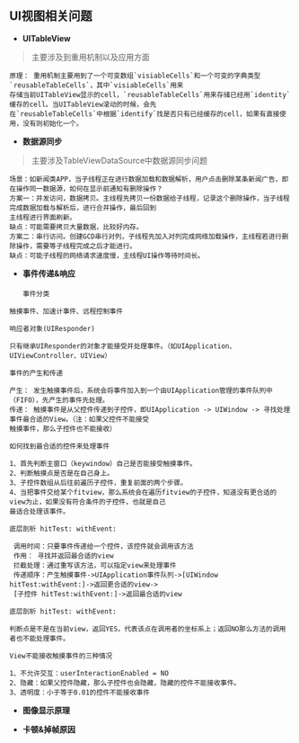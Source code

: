 ## UI视图相关问题
- **UITableView**
>主要涉及到重用机制以及应用方面
```
原理： 重用机制主要用到了一个可变数组`visiableCells`和一个可变的字典类型`reusableTableCells`，其中`visiableCells`用来
存储当前UITableView显示的cell，`reusableTableCells`用来存储已经用`identity`缓存的cell。当UITableView滚动的时候，会先
在`reusableTableCells`中根据`identify`找是否只有已经缓存的cell，如果有直接使用，没有则初始化一个。
```
- **数据源同步**
> 主要涉及TableViewDataSource中数据源同步问题
```
场景：如新闻类APP，当子线程正在进行数据加载和数据解析，用户点击删除某条新闻广告，即在操作同一数据源，如何在显示前通知有删除操作？
方案一：并发访问，数据拷贝。主线程先拷贝一份数据给子线程，记录这个删除操作，当子线程完成数据加载与解析后，进行合并操作，最后回到
主线程进行界面刷新。
缺点：可能需要拷贝大量数据，比较好内存。
方案二：串行访问。创建GCD串行对列，子线程先加入对列完成网络加载操作，主线程若进行删除操作，需要等子线程完成之后才能进行。
缺点：可能子线程的网络请求速度慢，主线程UI操作等待时间长。
```
- **事件传递&响应</br></br>**
`事件分类`
```
触摸事件、加速计事件、远程控制事件
```
`响应者对象(UIResponder)`
```
只有继承UIResponder的对象才能接受并处理事件。（如UIApplication、UIViewController、UIView）
```
`事件的产生和传递`
```
产生： 发生触摸事件后，系统会将事件加入到一个由UIApplication管理的事件队列中（FIFO），先产生的事件先处理。
传递： 触摸事件是从父控件传递到子控件，即UIApplication -> UIWindow -> 寻找处理事件最合适的View。（注：如果父控件不能接受
触摸事件，那么子控件也不能接收）
```
`如何找到最合适的控件来处理事件`
```
1、首先判断主窗口（keywindow）自己是否能接受触摸事件。
2、判断触摸点是否是在自己身上。
3、子控件数组从后往前遍历子控件，重复前面的两个步骤。
4、当把事件交给某个fitview，那么系统会在遍历fitview的子控件，知道没有更合适的view为止，如果没有符合条件的子控件，也就是自己
最适合处理该事件。
```
`底层剖析 hitTest: withEvent:`
```
 调用时间：只要事件传递给一个控件，该控件就会调用该方法
 作用： 寻找并返回最合适的view
 拦截处理：通过重写该方法，可以指定view来处理事件
 传递顺序：产生触摸事件->UIApplication事件队列->[UIWindow hitTest:withEvent:]->返回更合适的view->
 [子控件 hitTest:withEvent:]->返回最合适的view
```
`底层剖析 hitTest: withEvent:`
```
判断点是不是在当前view，返回YES，代表该点在调用者的坐标系上；返回NO那么方法的调用者也不能处理事件。
```
`View不能接收触摸事件的三种情况`
```
1、不允许交互：userInteractionEnabled = NO
2、隐藏：如果父控件隐藏，那么子控件也会隐藏，隐藏的控件不能接收事件。
3、透明度：小于等于0.01的控件不能接收事件
```
- **图像显示原理**

- **卡顿&掉帧原因**
